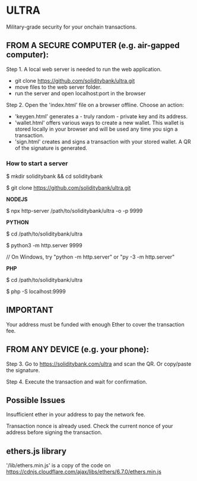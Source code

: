 # ULTRA
Military-grade security for your onchain transactions.

## FROM A SECURE COMPUTER (e.g. air-gapped computer):
Step 1. A local web server is needed to run the web application.
  - git clone https://github.com/soliditybank/ultra.git
  - move files to the web server folder.
  - run the server and open localhost:port in the browser

Step 2. Open the 'index.html' file on a browser offline. Choose an action:
  - 'keygen.html' generates a - truly random - private key and its address.
  - 'wallet.html' offers various ways to create a new wallet. This wallet is stored locally in your browser and will be used any time you sign a transaction.
  - 'sign.html' creates and signs a transaction with your stored wallet. A QR of the signature is generated.

### How to start a server
  $ mkdir soliditybank && cd soliditybank
  
  $ git clone https://github.com/soliditybank/ultra.git

**NODEJS**

  $ npx http-server /path/to/soliditybank/ultra -o -p 9999

**PYTHON**

  $ cd /path/to/soliditybank/ultra
  
  $ python3 -m http.server 9999
  
  // On Windows, try "python -m http.server" or "py -3 -m http.server"

  **PHP**
  
  $ cd /path/to/soliditybank/ultra
  
  $ php -S localhost:9999

## IMPORTANT
Your address must be funded with enough Ether to cover the transaction fee.

## FROM ANY DEVICE (e.g. your phone):
Step 3. Go to https://soliditybank.com/ultra and scan the QR. Or copy/paste the signature.

Step 4. Execute the transaction and wait for confirmation.

## Possible Issues
Insufficient ether in your address to pay the network fee.

Transaction nonce is already used. Check the current nonce of your address before signing the transaction.

## ethers.js library
'/lib/ethers.min.js' is a copy of the code on https://cdnjs.cloudflare.com/ajax/libs/ethers/6.7.0/ethers.min.js
